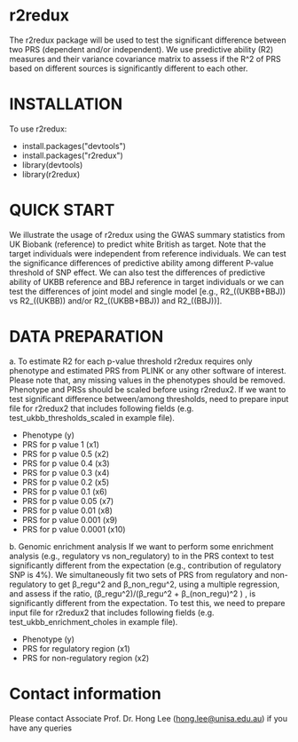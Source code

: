 # r2redux
The r2redux package will be used to test the significant difference between two PRS (dependent and/or independent). We use predictive ability (R2) measures and their variance covariance matrix to assess if the R^2 of PRS based on different sources is significantly different to each other. 

# INSTALLATION
To use r2redux:
- install.packages("devtools")
- install.packages("r2redux")
- library(devtools)
- library(r2redux)
 
# QUICK START
We illustrate the usage of r2redux using the GWAS summary statistics from UK Biobank (reference) to predict white British as target. Note that the target individuals were independent from reference individuals. We can test the significance differences of predictive ability among different P-value threshold of SNP effect. We can also test the differences of predictive ability of UKBB reference and BBJ reference in target individuals or we can test the differences of joint model and single model [e.g., R2_((UKBB+BBJ)) vs  R2_((UKBB))  and/or R2_((UKBB+BBJ)) and R2_((BBJ))]. 


# DATA PREPARATION
a.	To estimate R2 for each p-value threshold 
r2redux requires only phenotype and estimated PRS from PLINK or any other software of interest. Please note that, any missing values in the phenotypes should be removed. Phenotype and PRSs should be scaled before using r2redux2. If we want to test significant difference between/among thresholds, need to prepare input file for r2redux2 that includes following fields (e.g. test_ukbb_thresholds_scaled in example file). 
- Phenotype (y)
- PRS for p value 1 (x1)
- PRS for p value 0.5 (x2)
- PRS for p value 0.4 (x3)
- PRS for p value 0.3 (x4)
- PRS for p value 0.2 (x5)
- PRS for p value 0.1 (x6)
- PRS for p value 0.05 (x7)
- PRS for p value 0.01 (x8)
- PRS for p value 0.001 (x9)
- PRS for p value 0.0001 (x10)

b. Genomic enrichment analysis
If we want to perform some enrichment analysis (e.g., regulatory vs non_regulatory) to in the PRS context to test significantly different from the expectation (e.g., contribution of regulatory SNP is 4%). We simultaneously fit two sets of PRS from regulatory and non-regulatory to get β_regu^2 and β_non_regu^2, using a multiple regression, and assess if the ratio, (β_regu^2)/(β_regu^2 + β_(non_regu)^2 ) , is significantly different from the expectation. To test this, we need to prepare input file for r2redux2 that includes following fields (e.g. test_ukbb_enrichment_choles in example file).
- Phenotype (y)
- PRS for regulatory region (x1)
- PRS for non-regulatory region (x2)      

# Contact information
Please contact Associate Prof. Dr. Hong Lee (hong.lee@unisa.edu.au) if you have any queries
